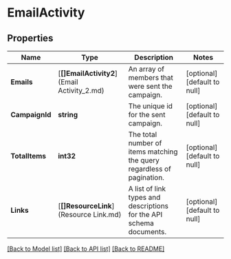 # EmailActivity

## Properties
Name | Type | Description | Notes
------------ | ------------- | ------------- | -------------
**Emails** | [**[]EmailActivity2**](Email Activity_2.md) | An array of members that were sent the campaign. | [optional] [default to null]
**CampaignId** | **string** | The unique id for the sent campaign. | [optional] [default to null]
**TotalItems** | **int32** | The total number of items matching the query regardless of pagination. | [optional] [default to null]
**Links** | [**[]ResourceLink**](Resource Link.md) | A list of link types and descriptions for the API schema documents. | [optional] [default to null]

[[Back to Model list]](../README.md#documentation-for-models) [[Back to API list]](../README.md#documentation-for-api-endpoints) [[Back to README]](../README.md)

